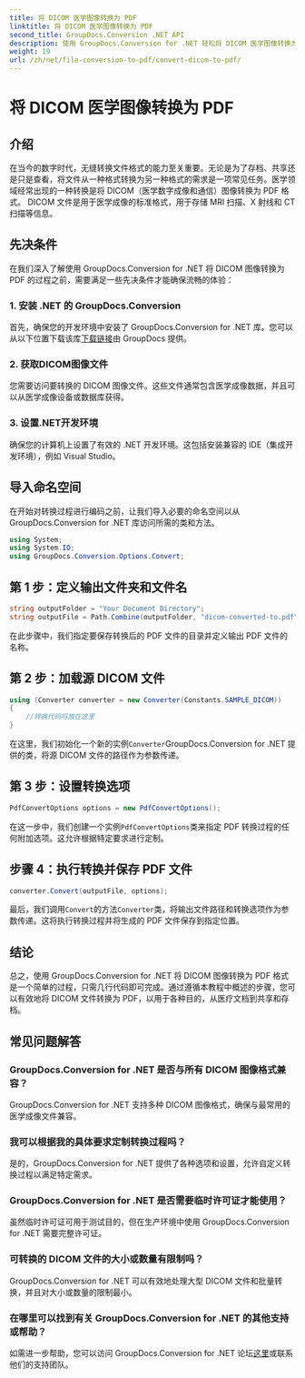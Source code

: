 ```yaml
---
title: 将 DICOM 医学图像转换为 PDF
linktitle: 将 DICOM 医学图像转换为 PDF
second_title: GroupDocs.Conversion .NET API
description: 使用 GroupDocs.Conversion for .NET 轻松将 DICOM 医学图像转换为 PDF 格式。灵活、高效、可定制的转换解决方案。
weight: 19
url: /zh/net/file-conversion-to-pdf/convert-dicom-to-pdf/
---
```


# 将 DICOM 医学图像转换为 PDF

## 介绍
在当今的数字时代，无缝转换文件格式的能力至关重要。无论是为了存档、共享还是只是查看，将文件从一种格式转换为另一种格式的需求是一项常见任务。医学领域经常出现的一种转换是将 DICOM（医学数字成像和通信）图像转换为 PDF 格式。 DICOM 文件是用于医学成像的标准格式，用于存储 MRI 扫描、X 射线和 CT 扫描等信息。
## 先决条件
在我们深入了解使用 GroupDocs.Conversion for .NET 将 DICOM 图像转换为 PDF 的过程之前，需要满足一些先决条件才能确保流畅的体验：
### 1. 安装 .NET 的 GroupDocs.Conversion
首先，确保您的开发环境中安装了 GroupDocs.Conversion for .NET 库。您可以从以下位置下载该库[下载链接](https://releases.groupdocs.com/conversion/net/)由 GroupDocs 提供。
### 2. 获取DICOM图像文件
您需要访问要转换的 DICOM 图像文件。这些文件通常包含医学成像数据，并且可以从医学成像设备或数据库获得。
### 3. 设置.NET开发环境
确保您的计算机上设置了有效的 .NET 开发环境。这包括安装兼容的 IDE（集成开发环境），例如 Visual Studio。

## 导入命名空间
在开始对转换过程进行编码之前，让我们导入必要的命名空间以从 GroupDocs.Conversion for .NET 库访问所需的类和方法。
```csharp
using System;
using System.IO;
using GroupDocs.Conversion.Options.Convert;
```
## 第 1 步：定义输出文件夹和文件名
```csharp
string outputFolder = "Your Document Directory";
string outputFile = Path.Combine(outputFolder, "dicom-converted-to.pdf");
```
在此步骤中，我们指定要保存转换后的 PDF 文件的目录并定义输出 PDF 文件的名称。
## 第 2 步：加载源 DICOM 文件
```csharp
using (Converter converter = new Converter(Constants.SAMPLE_DICOM))
{
    //转换代码将放在这里
}
```
在这里，我们初始化一个新的实例`Converter`GroupDocs.Conversion for .NET 提供的类，将源 DICOM 文件的路径作为参数传递。
## 第 3 步：设置转换选项
```csharp
PdfConvertOptions options = new PdfConvertOptions();
```
在这一步中，我们创建一个实例`PdfConvertOptions`类来指定 PDF 转换过程的任何附加选项。这允许根据特定要求进行定制。
## 步骤 4：执行转换并保存 PDF 文件
```csharp
converter.Convert(outputFile, options);
```
最后，我们调用`Convert`的方法`Converter`类，将输出文件路径和转换选项作为参数传递。这将执行转换过程并将生成的 PDF 文件保存到指定位置。

## 结论
总之，使用 GroupDocs.Conversion for .NET 将 DICOM 图像转换为 PDF 格式是一个简单的过程，只需几行代码即可完成。通过遵循本教程中概述的步骤，您可以有效地将 DICOM 文件转换为 PDF，以用于各种目的，从医疗文档到共享和存档。
## 常见问题解答
### GroupDocs.Conversion for .NET 是否与所有 DICOM 图像格式兼容？
GroupDocs.Conversion for .NET 支持多种 DICOM 图像格式，确保与最常用的医学成像文件兼容。
### 我可以根据我的具体要求定制转换过程吗？
是的，GroupDocs.Conversion for .NET 提供了各种选项和设置，允许自定义转换过程以满足特定需求。
### GroupDocs.Conversion for .NET 是否需要临时许可证才能使用？
虽然临时许可证可用于测试目的，但在生产环境中使用 GroupDocs.Conversion for .NET 需要完整许可证。
### 可转换的 DICOM 文件的大小或数量有限制吗？
GroupDocs.Conversion for .NET 可以有效地处理大型 DICOM 文件和批量转换，并且对大小或数量的限制最小。
### 在哪里可以找到有关 GroupDocs.Conversion for .NET 的其他支持或帮助？
如需进一步帮助，您可以访问 GroupDocs.Conversion for .NET 论坛[这里](https://forum.groupdocs.com/c/conversion/11)或联系他们的支持团队。